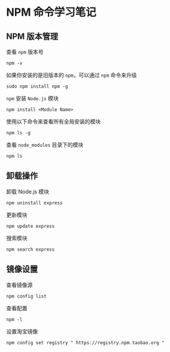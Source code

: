 # NPM 命令学习笔记

## NPM 版本管理

查看 `npm` 版本号

```
npm -v
```

如果你安装的是旧版本的 `npm`，可以通过 `npm` 命令来升级

```
sudo npm install npm -g
```

`npm` 安装 `Node.js` 模块

```
npm install <Module Name>
```

使用以下命令来查看所有全局安装的模块

```
npm ls -g
```

查看 `node_modules` 目录下的模块

```
npm ls
```

## 卸载操作

卸载 Node.js 模块

```
npm uninstall express
```

更新模块

```
npm update express
```

搜索模块

```
npm search express
```

## 镜像设置

查看镜像源

```
npm config list
```

查看配置

```
npm -l
```

设置淘宝镜像

```
npm config set registry " https://registry.npm.taobao.org "
```
